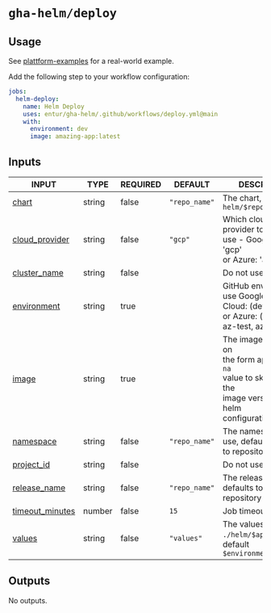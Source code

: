 # `gha-helm/deploy`

## Usage

See [plattform-examples](https://github.com/entur/plattform-examples/blob/main/.github/workflows/cd.yml) for a real-world example.

Add the following step to your workflow configuration:

```yml
jobs:
  helm-deploy:
    name: Helm Deploy
    uses: entur/gha-helm/.github/workflows/deploy.yml@main
    with:
      environment: dev
      image: amazing-app:latest
```

## Inputs

<!-- AUTO-DOC-INPUT:START - Do not remove or modify this section -->

|                                     INPUT                                     |  TYPE  | REQUIRED |    DEFAULT    |                                                               DESCRIPTION                                                                |
|-------------------------------------------------------------------------------|--------|----------|---------------|------------------------------------------------------------------------------------------------------------------------------------------|
|                <a name="input_chart"></a>[chart](#input_chart)                | string |  false   | `"repo_name"` |                                              The chart, defaults to `helm/$repository_name`                                              |
|  <a name="input_cloud_provider"></a>[cloud_provider](#input_cloud_provider)   | string |  false   |    `"gcp"`    |                            Which cloud service provider to <br>use - Google Cloud: 'gcp' <br>or Azure: 'az'                              |
|     <a name="input_cluster_name"></a>[cluster_name](#input_cluster_name)      | string |  false   |               |                                                          Do not use this input                                                           |
|       <a name="input_environment"></a>[environment](#input_environment)       | string |   true   |               |                    GitHub environment to use Google <br>Cloud: (dev, tst, prd) or Azure: (az-dev, az-test, az-prod)                      |
|                <a name="input_image"></a>[image](#input_image)                | string |   true   |               | The image to deploy, on <br>the form app:tag. Use `na` <br>value to skip replacing the <br>image version in the helm <br>configuration.  |
|          <a name="input_namespace"></a>[namespace](#input_namespace)          | string |  false   | `"repo_name"` |                                          The namespace to use, defaults <br>to repository name                                           |
|        <a name="input_project_id"></a>[project_id](#input_project_id)         | string |  false   |               |                                                          Do not use this input                                                           |
|     <a name="input_release_name"></a>[release_name](#input_release_name)      | string |  false   | `"repo_name"` |                                            The release name, defaults to <br>repository name                                             |
| <a name="input_timeout_minutes"></a>[timeout_minutes](#input_timeout_minutes) | number |  false   |     `15`      |                                                          Job timeout in minutes                                                          |
|              <a name="input_values"></a>[values](#input_values)               | string |  false   |  `"values"`   |                                 The values file in `./helm/$app/env/`, <br>default `$environment.yaml`                                   |

<!-- AUTO-DOC-INPUT:END -->

## Outputs

<!-- AUTO-DOC-OUTPUT:START - Do not remove or modify this section -->
No outputs.
<!-- AUTO-DOC-OUTPUT:END -->
